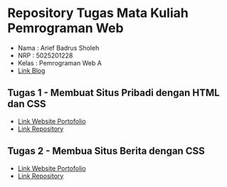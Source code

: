 # Repository Tugas Mata Kuliah Pemrograman Web

- Nama : Arief Badrus Sholeh
- NRP : 5025201228
- Kelas : Pemrograman Web A
- [Link Blog](https://ariefbadruss.blogspot.com/)

## Tugas 1 - Membuat Situs Pribadi dengan HTML dan CSS

- [Link Website Portofolio](https://ariefbadrussholeh.github.io/Tugas-Pemrograman-Web-A-2022/Tugas%201%20-%20Membuat%20situs%20pribadi%20dengan%20HTML%20dan%20CSS/index.html)
- [Link Repository](../web-programming-repository//Tugas%201%20-%20Membuat%20situs%20pribadi%20dengan%20HTML%20dan%20CSS/)

## Tugas 2 - Membua Situs Berita dengan CSS

- [Link Website Portofolio](https://228-tugaspemrogramabweba.netlify.app/tugas%202%20-%20membuat%20situs%20berita%20dengan%20css/)
- [Link Repository](../web-programming-repository/Tugas%202%20-%20Membuat%20situs%20berita%20dengan%20CSS/)
